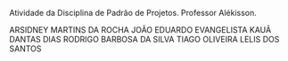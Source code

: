Atividade da Disciplina de Padrão de Projetos. 
Professor Alékisson.

ARSIDNEY MARTINS DA ROCHA
JOÃO EDUARDO EVANGELISTA
KAUÃ DANTAS DIAS
RODRIGO BARBOSA DA SILVA
TIAGO OLIVEIRA LELIS DOS SANTOS

